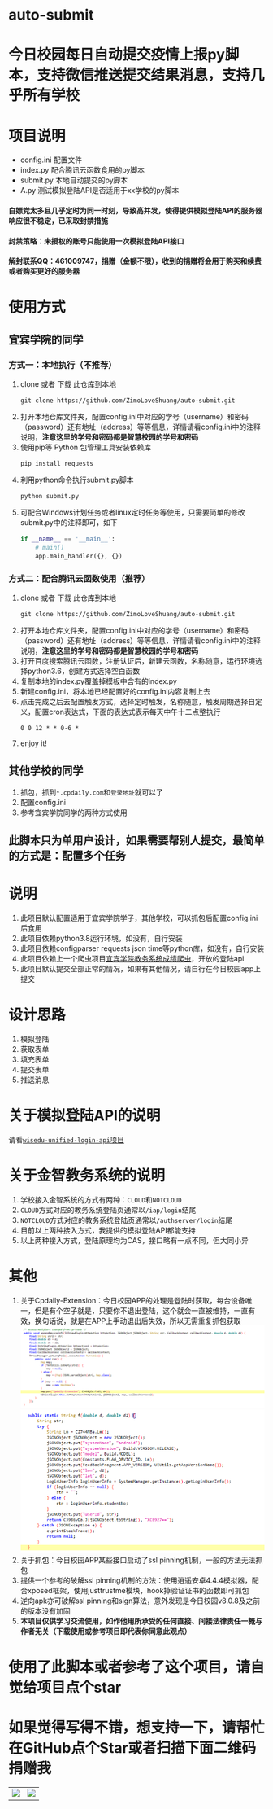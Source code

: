 # auto-submit
# 今日校园每日自动提交疫情上报py脚本，支持微信推送提交结果消息，支持几乎所有学校

# 项目说明
- config.ini 配置文件
- index.py 配合腾讯云函数食用的py脚本
- submit.py 本地自动提交的py脚本
- A.py 测试模拟登陆API是否适用于xx学校的py脚本

#### 白嫖党太多且几乎定时为同一时刻，导致高并发，使得提供模拟登陆API的服务器响应很不稳定，已采取封禁措施
#### 封禁策略：未授权的账号只能使用一次模拟登陆API接口
#### 解封联系QQ：461009747，捐赠（金额不限），收到的捐赠将会用于购买和续费或者购买更好的服务器

# 使用方式

## 宜宾学院的同学

### 方式一：本地执行（不推荐）
1. clone 或者 下载 此仓库到本地
    ```shell script
    git clone https://github.com/ZimoLoveShuang/auto-submit.git
    ```
2. 打开本地仓库文件夹，配置config.ini中对应的学号（username）和密码（password）还有地址（address）等等信息，详情请看config.ini中的注释说明，**注意这里的学号和密码都是智慧校园的学号和密码**
3. 使用pip等 Python 包管理工具安装依赖库
    ```shell script
    pip install requests
    ```
4. 利用python命令执行submit.py脚本
    ```shell script
    python submit.py
    ```
5. 可配合Windows计划任务或者linux定时任务等使用，只需要简单的修改submit.py中的注释即可，如下
    ```python
    if __name__ == '__main__':
        # main()
        app.main_handler({}, {})
    ```
   
### 方式二：配合腾讯云函数使用（推荐）
1. clone 或者 下载 此仓库到本地
    ```shell script
    git clone https://github.com/ZimoLoveShuang/auto-submit.git
    ```
2. 打开本地仓库文件夹，配置config.ini中对应的学号（username）和密码（password）还有地址（address）等等信息，详情请看config.ini中的注释说明，**注意这里的学号和密码都是智慧校园的学号和密码**
3. 打开百度搜索腾讯云函数，注册认证后，新建云函数，名称随意，运行环境选择python3.6，创建方式选择空白函数
4. 复制本地的index.py覆盖掉模板中含有的index.py
5. 新建config.ini，将本地已经配置好的config.ini内容复制上去
6. 点击完成之后去配置触发方式，选择定时触发，名称随意，触发周期选择自定义，配置cron表达式，下面的表达式表示每天中午十二点整执行
    ```shell script
   0 0 12 * * 0-6 *
    ```
7. enjoy it!

## 其他学校的同学

1. 抓包，抓到`*.cpdaily.com`和`登录地址`就可以了
2. 配置config.ini
3. 参考宜宾学院同学的两种方式使用

## 此脚本只为单用户设计，如果需要帮别人提交，最简单的方式是：配置多个任务

# 说明
1. 此项目默认配置适用于宜宾学院学子，其他学校，可以抓包后配置config.ini后食用
2. 此项目依赖python3.8运行环境，如没有，自行安装
3. 此项目依赖configparser requests json time等python库，如没有，自行安装
4. 此项目依赖上一个爬虫项目[宜宾学院教务系统成绩爬虫](https://github.com/ZimoLoveShuang/yibinu-score-crawler.git)，开放的登陆api
5. 此项目默认提交全部正常的情况，如果有其他情况，请自行在今日校园app上提交

# 设计思路

1. 模拟登陆
2. 获取表单
3. 填充表单
4. 提交表单
5. 推送消息

# 关于模拟登陆API的说明

请看[`wisedu-unified-login-api`项目](https://github.com/ZimoLoveShuang/wisedu-unified-login-api.git)

# 关于金智教务系统的说明

1. 学校接入金智系统的方式有两种：`CLOUD`和`NOTCLOUD`
2. `CLOUD`方式对应的教务系统登陆页通常以`/iap/login`结尾
3. `NOTCLOUD`方式对应的教务系统登陆页通常以`/authserver/login`结尾
4. 目前以上两种接入方式，我提供的模拟登陆API都能支持
5. 以上两种接入方式，登陆原理均为CAS，接口略有一点不同，但大同小异

# 其他

1. 关于Cpdaily-Extension：今日校园APP的处理是登陆时获取，每台设备唯一，但是有个空子就是，只要你不退出登陆，这个就会一直被维持，一直有效，换句话说，就是在APP上手动退出后失效，所以无需重复抓包获取
![意外发现：Cpdaily-Extension](screenshots/13d573c2.png)
![意外发现：Cpdaily-Extension](screenshots/e5f77237.png)
2. 关于抓包：今日校园APP某些接口启动了ssl pinning机制，一般的方法无法抓包
3. 提供一个参考的破解ssl pinning机制的方法：使用逍遥安卓4.4.4模拟器，配合xposed框架，使用justtrustme模块，hook掉验证证书的函数即可抓包
4. 逆向apk亦可破解ssl pinning和sign算法，意外发现是今日校园v8.0.8及之前的版本没有加固
5. **本项目仅供学习交流使用，如作他用所承受的任何直接、间接法律责任一概与作者无关（下载使用或参考项目即代表你同意此观点）**

# 使用了此脚本或者参考了这个项目，请自觉给项目点个star

# 如果觉得写得不错，想支持一下，请帮忙在GitHub点个Star或者扫描下面二维码捐赠我
<table>
    <tr>
        <td ><center><img src="https://img-blog.csdnimg.cn/20200303161837163.jpg" ></center></td>
        <td ><center><img src="https://img-blog.csdnimg.cn/20200303162019613.png"  ></center></td>
    </tr>
</table>
